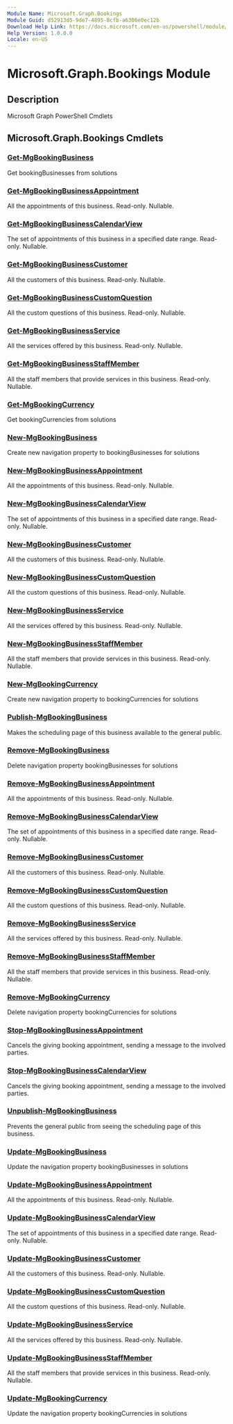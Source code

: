 ```yaml
---
Module Name: Microsoft.Graph.Bookings
Module Guid: d52913d5-9de7-4895-8cfb-a6306e0ec12b
Download Help Link: https://docs.microsoft.com/en-us/powershell/module/microsoft.graph.bookings
Help Version: 1.0.0.0
Locale: en-US
---
```


# Microsoft.Graph.Bookings Module
## Description
Microsoft Graph PowerShell Cmdlets

## Microsoft.Graph.Bookings Cmdlets
### [Get-MgBookingBusiness](Get-MgBookingBusiness.md)
Get bookingBusinesses from solutions

### [Get-MgBookingBusinessAppointment](Get-MgBookingBusinessAppointment.md)
All the appointments of this business.
Read-only.
Nullable.

### [Get-MgBookingBusinessCalendarView](Get-MgBookingBusinessCalendarView.md)
The set of appointments of this business in a specified date range.
Read-only.
Nullable.

### [Get-MgBookingBusinessCustomer](Get-MgBookingBusinessCustomer.md)
All the customers of this business.
Read-only.
Nullable.

### [Get-MgBookingBusinessCustomQuestion](Get-MgBookingBusinessCustomQuestion.md)
All the custom questions of this business.
Read-only.
Nullable.

### [Get-MgBookingBusinessService](Get-MgBookingBusinessService.md)
All the services offered by this business.
Read-only.
Nullable.

### [Get-MgBookingBusinessStaffMember](Get-MgBookingBusinessStaffMember.md)
All the staff members that provide services in this business.
Read-only.
Nullable.

### [Get-MgBookingCurrency](Get-MgBookingCurrency.md)
Get bookingCurrencies from solutions

### [New-MgBookingBusiness](New-MgBookingBusiness.md)
Create new navigation property to bookingBusinesses for solutions

### [New-MgBookingBusinessAppointment](New-MgBookingBusinessAppointment.md)
All the appointments of this business.
Read-only.
Nullable.

### [New-MgBookingBusinessCalendarView](New-MgBookingBusinessCalendarView.md)
The set of appointments of this business in a specified date range.
Read-only.
Nullable.

### [New-MgBookingBusinessCustomer](New-MgBookingBusinessCustomer.md)
All the customers of this business.
Read-only.
Nullable.

### [New-MgBookingBusinessCustomQuestion](New-MgBookingBusinessCustomQuestion.md)
All the custom questions of this business.
Read-only.
Nullable.

### [New-MgBookingBusinessService](New-MgBookingBusinessService.md)
All the services offered by this business.
Read-only.
Nullable.

### [New-MgBookingBusinessStaffMember](New-MgBookingBusinessStaffMember.md)
All the staff members that provide services in this business.
Read-only.
Nullable.

### [New-MgBookingCurrency](New-MgBookingCurrency.md)
Create new navigation property to bookingCurrencies for solutions

### [Publish-MgBookingBusiness](Publish-MgBookingBusiness.md)
Makes the scheduling page of this business available to the general public.

### [Remove-MgBookingBusiness](Remove-MgBookingBusiness.md)
Delete navigation property bookingBusinesses for solutions

### [Remove-MgBookingBusinessAppointment](Remove-MgBookingBusinessAppointment.md)
All the appointments of this business.
Read-only.
Nullable.

### [Remove-MgBookingBusinessCalendarView](Remove-MgBookingBusinessCalendarView.md)
The set of appointments of this business in a specified date range.
Read-only.
Nullable.

### [Remove-MgBookingBusinessCustomer](Remove-MgBookingBusinessCustomer.md)
All the customers of this business.
Read-only.
Nullable.

### [Remove-MgBookingBusinessCustomQuestion](Remove-MgBookingBusinessCustomQuestion.md)
All the custom questions of this business.
Read-only.
Nullable.

### [Remove-MgBookingBusinessService](Remove-MgBookingBusinessService.md)
All the services offered by this business.
Read-only.
Nullable.

### [Remove-MgBookingBusinessStaffMember](Remove-MgBookingBusinessStaffMember.md)
All the staff members that provide services in this business.
Read-only.
Nullable.

### [Remove-MgBookingCurrency](Remove-MgBookingCurrency.md)
Delete navigation property bookingCurrencies for solutions

### [Stop-MgBookingBusinessAppointment](Stop-MgBookingBusinessAppointment.md)
Cancels the giving booking appointment, sending a message to the involved parties.

### [Stop-MgBookingBusinessCalendarView](Stop-MgBookingBusinessCalendarView.md)
Cancels the giving booking appointment, sending a message to the involved parties.

### [Unpublish-MgBookingBusiness](Unpublish-MgBookingBusiness.md)
Prevents the general public from seeing the scheduling page of this business.

### [Update-MgBookingBusiness](Update-MgBookingBusiness.md)
Update the navigation property bookingBusinesses in solutions

### [Update-MgBookingBusinessAppointment](Update-MgBookingBusinessAppointment.md)
All the appointments of this business.
Read-only.
Nullable.

### [Update-MgBookingBusinessCalendarView](Update-MgBookingBusinessCalendarView.md)
The set of appointments of this business in a specified date range.
Read-only.
Nullable.

### [Update-MgBookingBusinessCustomer](Update-MgBookingBusinessCustomer.md)
All the customers of this business.
Read-only.
Nullable.

### [Update-MgBookingBusinessCustomQuestion](Update-MgBookingBusinessCustomQuestion.md)
All the custom questions of this business.
Read-only.
Nullable.

### [Update-MgBookingBusinessService](Update-MgBookingBusinessService.md)
All the services offered by this business.
Read-only.
Nullable.

### [Update-MgBookingBusinessStaffMember](Update-MgBookingBusinessStaffMember.md)
All the staff members that provide services in this business.
Read-only.
Nullable.

### [Update-MgBookingCurrency](Update-MgBookingCurrency.md)
Update the navigation property bookingCurrencies in solutions

